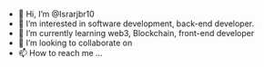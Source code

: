 - 👋 Hi, I’m @Israrjbr10
- 👀 I’m interested in software development, back-end developer.
- 🌱 I’m currently learning web3, Blockchain, front-end developer
- 💞️ I’m looking to collaborate on 
- 📫 How to reach me ...

<!---
Israrjbr10/Israrjbr10 is a ✨ special ✨ repository because its `README.md` (this file) appears on your GitHub profile.
You can click the Preview link to take a look at your changes.
--->
